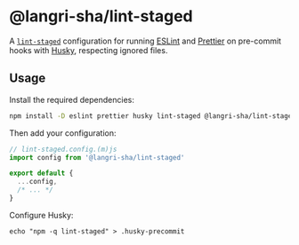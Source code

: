 # @langri-sha/lint-staged

A [`lint-staged`] configuration for running [ESLint] and [Prettier] on
pre-commit hooks with [Husky], respecting ignored files.

## Usage

Install the required dependencies:

```sh
npm install -D eslint prettier husky lint-staged @langri-sha/lint-staged
```

Then add your configuration:

```js
// lint-staged.config.(m)js
import config from '@langri-sha/lint-staged'

export default {
  ...config,
  /* ... */
}
```

Configure Husky:

```
echo "npm -q lint-staged" > .husky-precommit
```

[`lint-staged`]: https://github.com/lint-staged/lint-staged
[eslint]: https://eslint.org/docs/latest/use/getting-started
[husky]: https://typicode.github.io/husky/get-started.html
[prettier]: https://prettier.io/docs/en/
